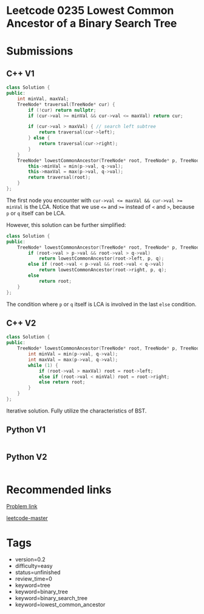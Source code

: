 # Leetcode 0235 Lowest Common Ancestor of a Binary Search Tree

# Submissions

## C++ V1

```C++
class Solution {
public:
    int minVal, maxVal;
    TreeNode* traversal(TreeNode* cur) {
        if (!cur) return nullptr;
        if (cur->val >= minVal && cur->val <= maxVal) return cur;

        if (cur->val > maxVal) { // search left subtree
            return traversal(cur->left);
        } else {
            return traversal(cur->right);
        }
    }
    TreeNode* lowestCommonAncestor(TreeNode* root, TreeNode* p, TreeNode* q) {
        this->minVal = min(p->val, q->val);
        this->maxVal = max(p->val, q->val);
        return traversal(root);
    }
};
```

The first node you encounter with `cur->val <= maxVal && cur->val >= minVal` is the LCA. Notice that we use `<=` and `>=` instead of `<` and `>`, because `p` or `q` itself can be LCA.

However, this solution can be further simplified:

```C++
class Solution {
public:
    TreeNode* lowestCommonAncestor(TreeNode* root, TreeNode* p, TreeNode* q) {
        if (root->val > p->val && root->val > q->val) 
            return lowestCommonAncestor(root->left, p, q);
        else if (root->val < p->val && root->val < q->val) 
            return lowestCommonAncestor(root->right, p, q);
        else 
            return root;
    }
};
```

The condition where `p` or `q` itself is LCA is involved in the last `else` condition.


## C++ V2

```C++
class Solution {
public:
    TreeNode* lowestCommonAncestor(TreeNode* root, TreeNode* p, TreeNode* q) {
        int minVal = min(p->val, q->val);
        int maxVal = max(p->val, q->val);
        while (1) {
            if (root->val > maxVal) root = root->left;
            else if (root->val < minVal) root = root->right;
            else return root;
        }
    }
};
```

Iterative solution. Fully utilize the characteristics of BST.



## Python V1

```python
```



## Python V2

```python

```


# Recommended links

[Problem link](https://leetcode.com/problems/lowest-common-ancestor-of-a-binary-search-tree/description/)

[leetcode-master](https://github.com/youngyangyang04/leetcode-master/blob/master/problems/0235.%E4%BA%8C%E5%8F%89%E6%90%9C%E7%B4%A2%E6%A0%91%E7%9A%84%E6%9C%80%E8%BF%91%E5%85%AC%E5%85%B1%E7%A5%96%E5%85%88.md)


# Tags

- version=0.2
- difficulty=easy
- status=unfinished
- review_time=0
- keyword=tree
- keyword=binary_tree
- keyword=binary_search_tree
- keyword=lowest_common_ancestor